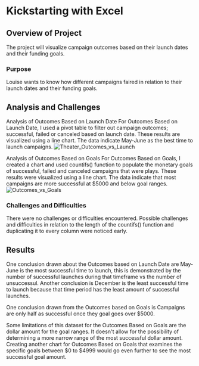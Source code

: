 # Kickstarting with Excel

## Overview of Project
The project will visualize campaign outcomes based on their launch dates and their funding goals. 

### Purpose
Louise wants to know how different campaigns faired in relation to their launch dates and their funding goals.

## Analysis and Challenges
Analysis of Outcomes Based on Launch Date
For Outcomes Based on Launch Date, I used a pivot table to filter out campaign outcomes; successful, failed or canceled based on launch date. These results are visualized using a line chart. The data indicate May-June as the best time to launch campaigns.
![Theater_Outcomes_vs_Launch](https://user-images.githubusercontent.com/90795844/141693575-feda80e7-f878-41dd-94f6-597c3ad59486.png)

Analysis of Outcomes Based on Goals
For Outcomes Based on Goals, I created a chart and used countifs() function to populate the monetary goals of successful, failed and canceled campaigns that were plays. These results were visualized using a line chart. The data indicate that most campaigns are more successful at $5000 and below goal ranges.
![Outcomes_vs_Goals](https://user-images.githubusercontent.com/90795844/141693615-2481b062-ac13-4e74-8f42-04689f391dd4.png)

### Challenges and Difficulties
There were no challenges or difficulties encountered. Possible challenges and difficulties in relation to the length of the countifs() function and duplicating it to every column were noticed early.

## Results

One conclusion drawn about the Outcomes based on Launch Date are May-June is the most successful time to launch, this is demonstrated by the number of successful launches during that timeframe vs the number of unsuccessul.
Another conclusion is December is the least successful time to launch because that time period has the least amount of successful launches.

One conclusion drawn from the Outcomes based on Goals is Campaigns are only half as successful once they goal goes over $5000.

 Some limitations of this dataset for the Outcomes Based on Goals are the dollar amount for the goal ranges. It doesn't allow for the possibility of determining a more narrow range of the most successful dollar amount. Creating another chart for Outcomes Based on Goals that examines the specific goals between $0 to $4999 would go even further to see the most successful goal amount.


